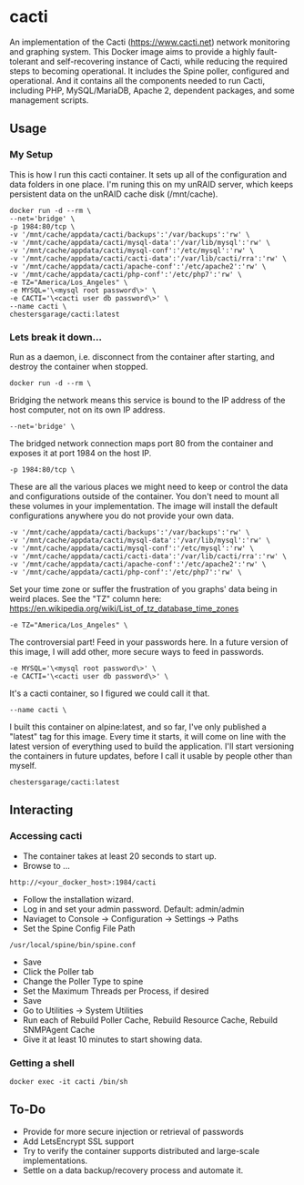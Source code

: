 # cacti

An implementation of the Cacti (https://www.cacti.net) network monitoring and graphing system. This Docker image aims to provide a highly fault-tolerant and self-recovering instance of Cacti, while reducing the required steps to becoming operational. It includes the Spine poller, configured and operational. And it contains all the components needed to run Cacti, including PHP, MySQL/MariaDB, Apache 2, dependent packages, and some management scripts.

## Usage

### My Setup

This is how I run this cacti container.  It sets up all of the configuration and data folders in one place.  I'm runing this on my unRAID server, which keeps persistent data on the unRAID cache disk (/mnt/cache).  

```
docker run -d --rm \
--net='bridge' \
-p 1984:80/tcp \
-v '/mnt/cache/appdata/cacti/backups':'/var/backups':'rw' \
-v '/mnt/cache/appdata/cacti/mysql-data':'/var/lib/mysql':'rw' \
-v '/mnt/cache/appdata/cacti/mysql-conf':'/etc/mysql':'rw' \
-v '/mnt/cache/appdata/cacti/cacti-data':'/var/lib/cacti/rra':'rw' \
-v '/mnt/cache/appdata/cacti/apache-conf':'/etc/apache2':'rw' \
-v '/mnt/cache/appdata/cacti/php-conf':'/etc/php7':'rw' \
-e TZ="America/Los_Angeles" \
-e MYSQL='\<mysql root password\>' \
-e CACTI='\<cacti user db password\>' \
--name cacti \
chestersgarage/cacti:latest

```


### Lets break it down...

Run as a daemon, i.e. disconnect from the container after starting, and destroy the container when stopped.

```
docker run -d --rm \

```


Bridging the network means this service is bound to the IP address of the host computer, not on its own IP address.

```
--net='bridge' \

```


The bridged network connection maps port 80 from the container and exposes it at port 1984 on the host IP.

```
-p 1984:80/tcp \

```


These are all the various places we might need to keep or control the data and configurations outside of the container. You don't need to mount all these volumes in your implementation.  The image will install the default configurations anywhere you do not provide your own data.

```
-v '/mnt/cache/appdata/cacti/backups':'/var/backups':'rw' \
-v '/mnt/cache/appdata/cacti/mysql-data':'/var/lib/mysql':'rw' \
-v '/mnt/cache/appdata/cacti/mysql-conf':'/etc/mysql':'rw' \
-v '/mnt/cache/appdata/cacti/cacti-data':'/var/lib/cacti/rra':'rw' \
-v '/mnt/cache/appdata/cacti/apache-conf':'/etc/apache2':'rw' \
-v '/mnt/cache/appdata/cacti/php-conf':'/etc/php7':'rw' \

```


Set your time zone or suffer the frustration of you graphs' data being in weird places.
See the "TZ" column here: https://en.wikipedia.org/wiki/List_of_tz_database_time_zones

```
-e TZ="America/Los_Angeles" \

```


The controversial part!  Feed in your passwords here. In a future version of this image, I will add other, more secure ways to feed in passwords.

```
-e MYSQL='\<mysql root password\>' \
-e CACTI='\<cacti user db password\>' \

```


It's a cacti container, so I figured we could call it that.

```
--name cacti \

```


I built this container on alpine:latest, and so far, I've only published a "latest" tag for this image. Every time it starts, it will come on line with the latest version of everything used to build the application. I'll start versioning the containers in future updates, before I call it usable by people other than myself.

```
chestersgarage/cacti:latest

```


## Interacting

### Accessing cacti

* The container takes at least 20 seconds to start up.
* Browse to ...

```
http://<your_docker_host>:1984/cacti

```


* Follow the installation wizard.
* Log in and set your admin password. Default: admin/admin
* Naviaget to Console -> Configuration -> Settings -> Paths
* Set the Spine Config File Path

```
/usr/local/spine/bin/spine.conf

```


* Save
* Click the Poller tab
* Change the Poller Type to spine
* Set the Maximum Threads per Process, if desired
* Save
* Go to Utilities -> System Utilities
* Run each of Rebuild Poller Cache, Rebuild Resource Cache, Rebuild SNMPAgent Cache
* Give it at least 10 minutes to start showing data.

### Getting a shell

```
docker exec -it cacti /bin/sh

```

## To-Do

* Provide for more secure injection or retrieval of passwords
* Add LetsEncrypt SSL support
* Try to verify the container supports distributed and large-scale implementations.
* Settle on a data backup/recovery process and automate it.
